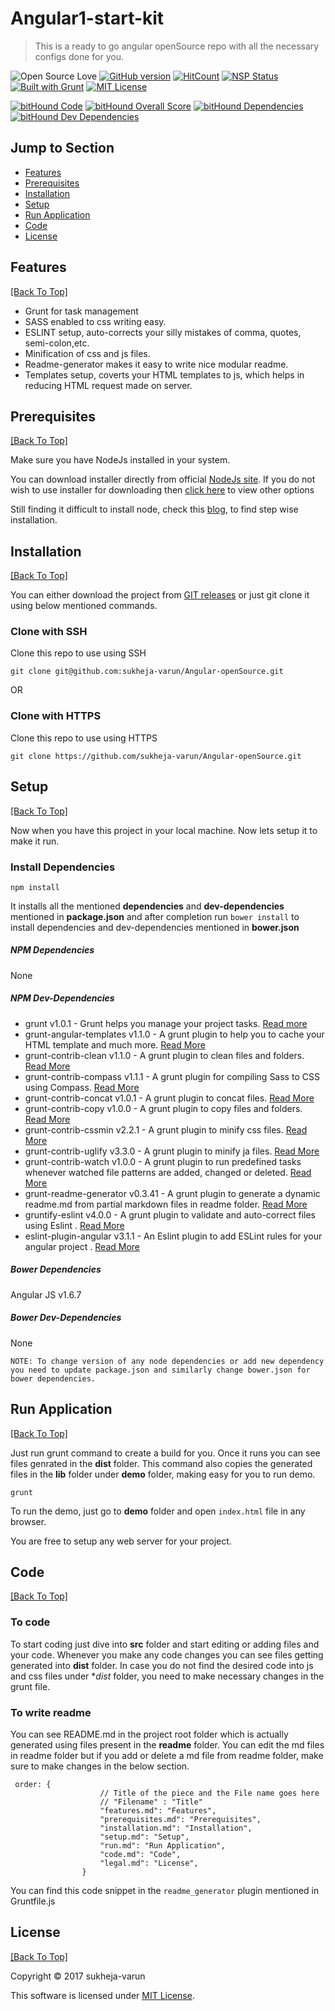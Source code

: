 # Angular1-start-kit 

> This is a ready to go angular openSource repo with all the necessary configs done for you.


![Open Source Love](https://badges.frapsoft.com/os/v2/open-source.svg?v=102)
[![GitHub version](https://badge.fury.io/gh/sukheja-varun%2FAngular1-starter-kit.svg)](https://badge.fury.io/for/gh/sukheja-varun/Angular1-starter-kit)
[![HitCount](http://hits.dwyl.io/sukheja-varun/Angular1-starter-kit.svg)](http://hits.dwyl.io/sukheja-varun/Angular1-starter-kit)
[![NSP Status](https://nodesecurity.io/orgs/sukheja-varun/projects/c45455c1-e7f3-485a-baef-5aa39bf6067e/badge)](https://nodesecurity.io/orgs/sukheja-varun/projects/c45455c1-e7f3-485a-baef-5aa39bf6067e)
[![Built with Grunt](https://cdn.gruntjs.com/builtwith.png)](http://gruntjs.com/)
[![MIT License](https://img.shields.io/github/license/sukheja-varun/Angular1-starter-kit.svg)](https://github.com/sukheja-varun/Angular1-starter-kit/blob/master/LICENSE)

[![bitHound Code](https://www.bithound.io/github/sukheja-varun/Angular1-starter-kit/badges/code.svg)](https://www.bithound.io/github/sukheja-varun/Angular1-starter-kit)
[![bitHound Overall Score](https://www.bithound.io/github/sukheja-varun/Angular1-starter-kit/badges/score.svg)](https://www.bithound.io/github/sukheja-varun/Angular1-starter-kit)
[![bitHound Dependencies](https://www.bithound.io/github/sukheja-varun/Angular1-starter-kit/badges/dependencies.svg)](https://www.bithound.io/github/sukheja-varun/Angular1-starter-kit/master/dependencies/npm)
[![bitHound Dev Dependencies](https://www.bithound.io/github/sukheja-varun/Angular1-starter-kit/badges/devDependencies.svg)](https://www.bithound.io/github/sukheja-varun/Angular1-starter-kit/master/dependencies/npm)




## Jump to Section

* [Features](#features)
* [Prerequisites](#prerequisites)
* [Installation](#installation)
* [Setup](#setup)
* [Run Application](#run-application)
* [Code](#code)
* [License](#license)

## Features
[[Back To Top]](#jump-to-section)

* Grunt for task management
* SASS enabled to css writing easy.
* ESLINT setup, auto-corrects your silly mistakes of comma, quotes, semi-colon,etc.
* Minification of css and js files.
* Readme-generator makes it easy to write nice modular readme.
* Templates setup, coverts your HTML templates to js, which helps in reducing HTML request made on server. 
  


## Prerequisites
[[Back To Top]](#jump-to-section)

Make sure you have NodeJs installed in your system.

You can download installer directly from official [NodeJs site](https://nodejs.org/en/#download). If you do not wish to use installer for downloading then [click here](https://nodejs.org/en/download/package-manager/) to view other options

Still finding it difficult to install node, check this [blog](http://blog.teamtreehouse.com/install-node-js-npm-windows), to find step wise installation.

## Installation
[[Back To Top]](#jump-to-section)

You can either download the project from [GIT releases](https://github.com/sukheja-varun/Angular1-starter-kit/releases) or just git clone it using below mentioned commands. 

### Clone with SSH
Clone this repo to use using SSH
```git
git clone git@github.com:sukheja-varun/Angular-openSource.git
```
OR
### Clone with HTTPS
Clone this repo to use using HTTPS

```git
git clone https://github.com/sukheja-varun/Angular-openSource.git
```


## Setup
[[Back To Top]](#jump-to-section)

Now when you have this project in your local machine. Now lets setup it to make it run.

### Install Dependencies
```npm
npm install
```
It installs all the mentioned **dependencies** and **dev-dependencies** mentioned in **package.json** and after completion run ```bower install``` to install dependencies and dev-dependencies mentioned in **bower.json**

##### NPM Dependencies
None

##### NPM Dev-Dependencies
  *  grunt v1.0.1 - Grunt helps you manage your project tasks. [Read more](https://gruntjs.com)
  *  grunt-angular-templates v1.1.0 - A grunt plugin to help you to cache your HTML template and much more. [Read More](https://www.npmjs.com/package/grunt-angular-templates)
  *  grunt-contrib-clean v1.1.0 - A grunt plugin to clean files and folders. [Read More](https://www.npmjs.com/package/grunt-contrib-clean)
  *  grunt-contrib-compass v1.1.1 - A grunt plugin for compiling Sass to CSS using Compass. [Read More](https://www.npmjs.com/package/grunt-contrib-compass)
  *  grunt-contrib-concat v1.0.1 - A grunt plugin to concat files. [Read More](https://www.npmjs.com/package/grunt-contrib-concat)
  *  grunt-contrib-copy v1.0.0 - A grunt plugin to copy files and folders. [Read More](https://www.npmjs.com/package/grunt-contrib-copy)
  *  grunt-contrib-cssmin v2.2.1 - A grunt plugin to minify css files. [Read More](https://www.npmjs.com/package/grunt-contrib-cssmin)
  *  grunt-contrib-uglify v3.3.0 - A grunt plugin to minify ja files. [Read More](https://www.npmjs.com/package/grunt-contrib-uglify)
  *  grunt-contrib-watch v1.0.0 - A grunt plugin to run predefined tasks whenever watched file patterns are added, changed or deleted. [Read More](https://www.npmjs.com/package/grunt-contrib-watch)
  *  grunt-readme-generator v0.3.41 - A grunt plugin to generate a dynamic readme.md from partial markdown files in readme folder. [Read More](https://www.npmjs.com/package/grunt-readme-generator)
  *  gruntify-eslint v4.0.0 - A grunt plugin to validate and auto-correct files using Eslint . [Read More](https://www.npmjs.com/package/gruntify-eslint)
  *  eslint-plugin-angular v3.1.1 - An Eslint plugin to add ESLint rules for your angular project . [Read More](https://www.npmjs.com/package/eslint-plugin-angular)

##### Bower Dependencies
Angular JS v1.6.7

##### Bower Dev-Dependencies
None


```NOTE: To change version of any node dependencies or add new dependency you need to update package.json and similarly change bower.json for bower dependencies.```



## Run Application
[[Back To Top]](#jump-to-section)

Just run grunt command to create a build for you. Once it runs you can see files genrated in the **dist** folder.
This command also copies the generated files in the **lib** folder under **demo** folder, making easy for you to run demo.

```
grunt
```

To run the demo, just go to **demo** folder and open ```index.html``` file in any browser.

You are free to setup any web server for your project.

## Code
[[Back To Top]](#jump-to-section)

### To code
To start coding just dive into **src** folder and start editing or adding files and your code.
Whenever you make any code changes you can see files getting generated into **dist** folder.
In case you do not find the desired code into js and css files under **dist* folder, you need to make necessary changes in the grunt file.

### To write readme
You can see README.md in the project root folder which is actually generated using files present in the **readme** folder.
You can edit the md files in readme folder but if you add or delete a md file from readme folder, make sure to make changes in the below section.

```
 order: {
                    // Title of the piece and the File name goes here
                    // "Filename" : "Title"
                    "features.md": "Features",
                    "prerequisites.md": "Prerequisites",
                    "installation.md": "Installation",
                    "setup.md": "Setup",
                    "run.md": "Run Application",
                    "code.md": "Code",
                    "legal.md": "License",
                }
```

You can find this code snippet in the ```readme_generator``` plugin mentioned in Gruntfile.js

## License
[[Back To Top]](#jump-to-section)

Copyright © 2017 sukheja-varun 

This software is licensed under [MIT License](https://github.com/sukheja-varun/Angular-Responsive-ImageSlider/blob/develop/LICENSE).


